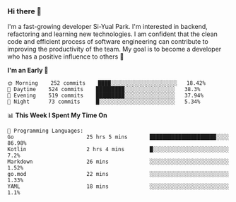 ### Hi there 👋


I'm a fast-growing developer Si-Yual Park. I'm interested in backend, refactoring and learning new technologies. I am confident that the clean code and efficient process of software engineering can contribute to improving the productivity of the team. My goal is to become a developer who has a positive influence to others 🔭

<!--START_SECTION:waka-->
**I'm an Early 🐤** 

```text
🌞 Morning    252 commits    ████░░░░░░░░░░░░░░░░░░░░░   18.42% 
🌆 Daytime    524 commits    █████████░░░░░░░░░░░░░░░░   38.3% 
🌃 Evening    519 commits    █████████░░░░░░░░░░░░░░░░   37.94% 
🌙 Night      73 commits     █░░░░░░░░░░░░░░░░░░░░░░░░   5.34%

```


📊 **This Week I Spent My Time On** 

```text
💬 Programming Languages: 
Go                       25 hrs 5 mins       █████████████████████░░░░   86.98% 
Kotlin                   2 hrs 4 mins        █░░░░░░░░░░░░░░░░░░░░░░░░   7.2% 
Markdown                 26 mins             ░░░░░░░░░░░░░░░░░░░░░░░░░   1.52% 
go.mod                   22 mins             ░░░░░░░░░░░░░░░░░░░░░░░░░   1.33% 
YAML                     18 mins             ░░░░░░░░░░░░░░░░░░░░░░░░░   1.1%

```


<!--END_SECTION:waka-->
